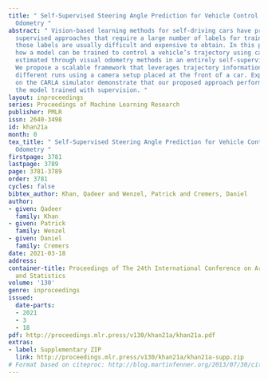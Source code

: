 ```yaml
---
title: " Self-Supervised Steering Angle Prediction for Vehicle Control Using Visual
  Odometry "
abstract: " Vision-based learning methods for self-driving cars have primarily used
  supervised approaches that require a large number of labels for training. However,
  those labels are usually difficult and expensive to obtain. In this paper, we demonstrate
  how a model can be trained to control a vehicle’s trajectory using camera poses
  estimated through visual odometry methods in an entirely self-supervised fashion.
  We propose a scalable framework that leverages trajectory information from several
  different runs using a camera setup placed at the front of a car. Experimental results
  on the CARLA simulator demonstrate that our proposed approach performs at par with
  the model trained with supervision. "
layout: inproceedings
series: Proceedings of Machine Learning Research
publisher: PMLR
issn: 2640-3498
id: khan21a
month: 0
tex_title: " Self-Supervised Steering Angle Prediction for Vehicle Control Using Visual
  Odometry "
firstpage: 3781
lastpage: 3789
page: 3781-3789
order: 3781
cycles: false
bibtex_author: Khan, Qadeer and Wenzel, Patrick and Cremers, Daniel
author:
- given: Qadeer
  family: Khan
- given: Patrick
  family: Wenzel
- given: Daniel
  family: Cremers
date: 2021-03-18
address:
container-title: Proceedings of The 24th International Conference on Artificial Intelligence
  and Statistics
volume: '130'
genre: inproceedings
issued:
  date-parts:
  - 2021
  - 3
  - 18
pdf: http://proceedings.mlr.press/v130/khan21a/khan21a.pdf
extras:
- label: Supplementary ZIP
  link: http://proceedings.mlr.press/v130/khan21a/khan21a-supp.zip
# Format based on citeproc: http://blog.martinfenner.org/2013/07/30/citeproc-yaml-for-bibliographies/
---
```

